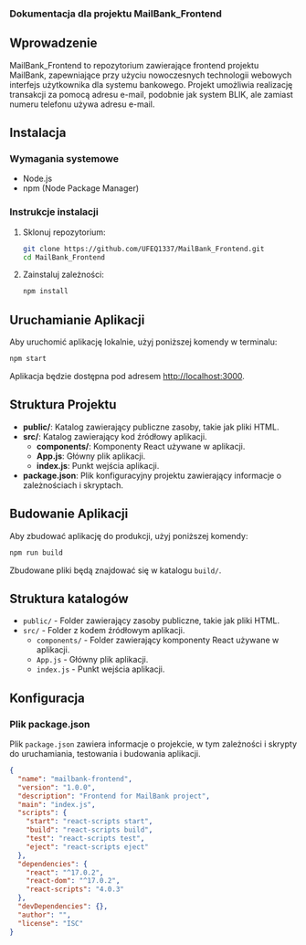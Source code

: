 ### Dokumentacja dla projektu MailBank_Frontend

## Wprowadzenie

MailBank_Frontend to repozytorium zawierające frontend projektu MailBank, zapewniające przy użyciu nowoczesnych technologii webowych interfejs użytkownika dla systemu bankowego. Projekt umożliwia realizację transakcji za pomocą adresu e-mail, podobnie jak system BLIK, ale zamiast numeru telefonu używa adresu e-mail.

## Instalacja

### Wymagania systemowe

- Node.js
- npm (Node Package Manager)

### Instrukcje instalacji

1. Sklonuj repozytorium:
   ```sh
   git clone https://github.com/UFEQ1337/MailBank_Frontend.git
   cd MailBank_Frontend
   ```

2. Zainstaluj zależności:
   ```sh
   npm install
   ```

## Uruchamianie Aplikacji

Aby uruchomić aplikację lokalnie, użyj poniższej komendy w terminalu:

```sh
npm start
```

Aplikacja będzie dostępna pod adresem [http://localhost:3000](http://localhost:3000).

## Struktura Projektu

- **public/**: Katalog zawierający publiczne zasoby, takie jak pliki HTML.
- **src/**: Katalog zawierający kod źródłowy aplikacji.
  - **components/**: Komponenty React używane w aplikacji.
  - **App.js**: Główny plik aplikacji.
  - **index.js**: Punkt wejścia aplikacji.
- **package.json**: Plik konfiguracyjny projektu zawierający informacje o zależnościach i skryptach.

## Budowanie Aplikacji

Aby zbudować aplikację do produkcji, użyj poniższej komendy:

```sh
npm run build
```

Zbudowane pliki będą znajdować się w katalogu `build/`.

## Struktura katalogów

- `public/` - Folder zawierający zasoby publiczne, takie jak pliki HTML.
- `src/` - Folder z kodem źródłowym aplikacji.
  - `components/` - Folder zawierający komponenty React używane w aplikacji.
  - `App.js` - Główny plik aplikacji.
  - `index.js` - Punkt wejścia aplikacji.

## Konfiguracja

### Plik package.json

Plik `package.json` zawiera informacje o projekcie, w tym zależności i skrypty do uruchamiania, testowania i budowania aplikacji.

```json
{
  "name": "mailbank-frontend",
  "version": "1.0.0",
  "description": "Frontend for MailBank project",
  "main": "index.js",
  "scripts": {
    "start": "react-scripts start",
    "build": "react-scripts build",
    "test": "react-scripts test",
    "eject": "react-scripts eject"
  },
  "dependencies": {
    "react": "^17.0.2",
    "react-dom": "^17.0.2",
    "react-scripts": "4.0.3"
  },
  "devDependencies": {},
  "author": "",
  "license": "ISC"
}
```
